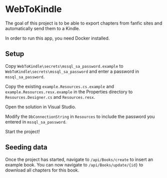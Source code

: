 # WebToKindle
The goal of this project is to be able to export chapters from fanfic sites and automatically send them to a Kindle.

In order to run this app, you need Docker installed.

## Setup
Copy `WebToKindle\secrets\mssql_sa_password.example` to `WebToKindle\secrets\mssql_sa_password` and enter a password in `mssql_sa_password`.

Copy the existing `example.Resources.cs.example` and `example.Resources.resx.example` in the Properties directory to `Resources.Designer.cs` and `Resources.resx`.

Open the solution in Visual Studio.

Modify the `DbConnectionString` in `Resources` to include the password you entered in `mssql_sa_password`.

Start the project!

## Seeding data
Once the project has started, navigate to `/api/Books/create` to insert an example book.
You can now navigate to `/api/Books/update/{id}` to download all chapters for this book.
